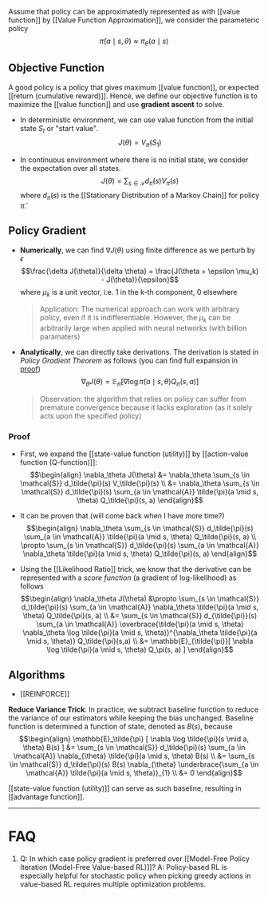 Assume that policy can be approximatedly represented as with [[value function]] by [[Value Function Approximation]], we consider the parameteric policy
$$\tilde{\pi}(a \mid s, \theta) \approx \pi_\theta(a \mid s)$$

## Objective Function
A good policy is a policy that gives maximum [[value function]], or expected [[return (cumulative reward)]]. Hence, we define our objective function is to maximize the [[value function]] and use **gradient ascent** to solve.

- In deterministic environment, we can use value function from the initial state $S_t$ or "start value".
	$$J(\theta) = V_\tilde{\pi}(S_1)$$

- In continuous environment where there is no initial state, we consider the expectation over all states.
	$$J(\theta) = \sum_{s \in \mathcal{S}} d_\tilde{\pi}(s) V_\tilde{\pi}(s)$$
	where $d_\tilde{\pi}(s)$ is the [[Stationary Distribution of a Markov Chain]] for policy $\tilde{\pi}$.
	
## Policy Gradient
- **Numerically**, we can find $\nabla J(\theta)$ using finite difference as we perturb by $\epsilon$
	$$\frac{\delta J(\theta)}{\delta \theta} = \frac{J(\theta + \epsilon \mu_k) - J(\theta)}{\epsilon}$$
	where $\mu_k$ is a unit vector, i.e. 1 in the k-th component, 0 elsewhere

	> Application: The numerical approach can work with arbitrary policy, even if it is indifferentiable. However, the $\mu_k$ can be arbitrarily large when applied with neural networks (with billion paramaters)

- **Analytically**, we can directly take derivations. The derivation is stated in *Policy Gradient Theorem* as follows (you can find full expansion in [proof](#proof))
	$$\nabla_\theta J(\theta) = \mathbb{E}_{\tilde{\pi}}[ \nabla \log \tilde{\pi}(a \mid s, \theta) Q_\pi(s, a) ]$$

	> Observation: the algorithm that relies on policy can suffer from premature convergence because it lacks exploration (as it solely acts upon the specified policy)


### Proof
- First, we expand the [[state-value function (utility)]] by [[action-value function (Q-function)]]:
$$\begin{align}
	\nabla_\theta J(\theta) 
	&= \nabla_\theta \sum_{s \in \mathcal{S}} d_\tilde{\pi}(s) V_\tilde{\pi}(s) \\
	&= \nabla_\theta \sum_{s \in \mathcal{S}} d_\tilde{\pi}(s) \sum_{a \in \mathcal{A}} \tilde{\pi}(a \mid s, \theta) Q_\tilde{\pi}(s, a)
	\end{align}$$

- It can be proven that (will come back when I have more time?)
	$$\begin{align}
	\nabla_\theta \sum_{s \in \mathcal{S}} d_\tilde{\pi}(s) \sum_{a \in \mathcal{A}} \tilde{\pi}(a \mid s, \theta) Q_\tilde{\pi}(s, a) \\ 
	\propto 
	\sum_{s \in \mathcal{S}} d_\tilde{\pi}(s) \sum_{a \in \mathcal{A}}  \nabla_\theta \tilde{\pi}(a \mid s, \theta) Q_\tilde{\pi}(s, a)
	\end{align}$$
	
- Using the [[Likelihood Ratio]] trick, we know that the derivative can be represented with a *score function* (a gradient of log-likelihood) as follows
	$$\begin{align}
	\nabla_\theta J(\theta) &\propto 
	\sum_{s \in \mathcal{S}} d_\tilde{\pi}(s) \sum_{a \in \mathcal{A}}  \nabla_\theta \tilde{\pi}(a \mid s, \theta) Q_\tilde{\pi}(s, a) \\
	&= \sum_{s \in \mathcal{S}} d_{\tilde{\pi}}(s) 
	\sum_{a \in \mathcal{A}} \overbrace{\tilde{\pi}(a \mid s, \theta) \nabla_\theta \log \tilde{\pi}(a \mid s, \theta)}^{\nabla_\theta \tilde{\pi}(a \mid s, \theta)} Q_\tilde{\pi}(s,a) \\
	&= \mathbb{E}_{\tilde{\pi}}[ \nabla \log \tilde{\pi}(a \mid s, \theta) Q_\pi(s, a) ]
	\end{align}$$
	
## Algorithms

- [[REINFORCE]]

**Reduce Variance Trick**: In practice, we subtract baseline function to reduce the variance of our estimators while keeping the bias unchanged. Baseline function is determined a function of state, denoted as $B(s)$, because
$$\begin{align}
\mathbb{E}_\tilde{\pi} [ \nabla \log \tilde{\pi}(s \mid a, \theta) B(s) ] 
&= \sum_{s \in \mathcal{S}} d_\tilde{\pi}(s) \sum_{a \in \mathcal{A}} \nabla_{\theta} \tilde{\pi}(a \mid s, \theta) B(s) \\
&= \sum_{s \in \mathcal{S}} d_\tilde{\pi}(s) B(s) \nabla_{\theta} \underbrace{\sum_{a \in \mathcal{A}} \tilde{\pi}(a \mid s, \theta)}_{1} \\
&= 0
\end{align}$$

[[state-value function (utility)]] can serve as such baseline, resulting in [[advantage function]].

---
# FAQ
1. Q: In which case policy gradient is preferred over [[Model-Free Policy Iteration (Model-Free Value-based RL)]]?
	A: Policy-based RL is especially helpful for stochastic policy when picking greedy actions in value-based RL requires multiple optimization problems.